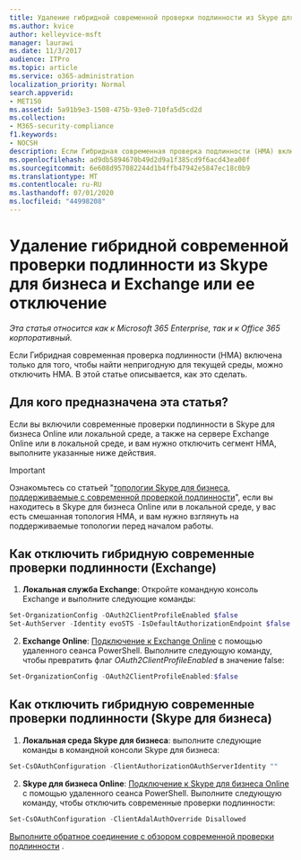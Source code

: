 ```yaml
---
title: Удаление гибридной современной проверки подлинности из Skype для бизнеса и Exchange или ее отключение
ms.author: kvice
author: kelleyvice-msft
manager: laurawi
ms.date: 11/3/2017
audience: ITPro
ms.topic: article
ms.service: o365-administration
localization_priority: Normal
search.appverid:
- MET150
ms.assetid: 5a91b9e3-1508-475b-93e0-710fa5d5cd2d
ms.collection:
- M365-security-compliance
f1.keywords:
- NOCSH
description: Если Гибридная современная проверка подлинности (HMA) включена только для того, чтобы найти непригодную для текущей среды, можно отключить HMA. В этой статье описывается, как это сделать.
ms.openlocfilehash: ad9db5894670b49d2d9a1f385cd9f6acd43ea00f
ms.sourcegitcommit: 6e608d957082244d1b4ffb47942e5847ec18c0b9
ms.translationtype: MT
ms.contentlocale: ru-RU
ms.lasthandoff: 07/01/2020
ms.locfileid: "44998208"
---
```

# <a name="removing-or-disabling-hybrid-modern-authentication-from-skype-for-business-and-exchange"></a>Удаление гибридной современной проверки подлинности из Skype для бизнеса и Exchange или ее отключение

*Эта статья относится как к Microsoft 365 Enterprise, так и к Office 365 корпоративный.*

Если Гибридная современная проверка подлинности (HMA) включена только для того, чтобы найти непригодную для текущей среды, можно отключить HMA. В этой статье описывается, как это сделать.
  
## <a name="who-is-this-article-for"></a>Для кого предназначена эта статья?

Если вы включили современные проверки подлинности в Skype для бизнеса Online или локальной среде, а также на сервере Exchange Online или в локальной среде, и вам нужно отключить сегмент HMA, выполните указанные ниже действия.

> [!IMPORTANT]
> Ознакомьтесь со статьей "[топологии Skype для бизнеса, поддерживаемые с современной проверкой подлинности](https://technet.microsoft.com/library/mt803262.aspx)", если вы находитесь в Skype для бизнеса Online или в локальной среде, у вас есть смешанная топология HMA, и вам нужно взглянуть на поддерживаемые топологии перед началом работы.
  
## <a name="how-to-disable-hybrid-modern-authentication-exchange"></a>Как отключить гибридную современные проверки подлинности (Exchange)

1. **Локальная служба Exchange**: Откройте командную консоль Exchange и выполните следующие команды: 

```powershell
Set-OrganizationConfig -OAuth2ClientProfileEnabled $false
Set-AuthServer -Identity evoSTS -IsDefaultAuthorizationEndpoint $false
```

2. **Exchange Online**: [Подключение к Exchange Online](https://docs.microsoft.com/powershell/exchange/exchange-online/connect-to-exchange-online-powershell/connect-to-exchange-online-powershell) с помощью удаленного сеанса PowerShell. Выполните следующую команду, чтобы превратить флаг *OAuth2ClientProfileEnabled* в значение false:

```powershell    
Set-OrganizationConfig -OAuth2ClientProfileEnabled:$false
```
    
## <a name="how-to-disable-hybrid-modern-authentication-skype-for-business"></a>Как отключить гибридную современные проверки подлинности (Skype для бизнеса)

1. **Локальная среда Skype для бизнеса**: выполните следующие команды в командной консоли Skype для бизнеса:

```powershell
Set-CsOAuthConfiguration -ClientAuthorizationOAuthServerIdentity ""
```

2. **Skype для бизнеса Online**: [Подключение к Skype для бизнеса Online](https://docs.microsoft.com/office365/enterprise/powershell/manage-skype-for-business-online-with-office-365-powershell) с помощью удаленного сеанса PowerShell. Выполните следующую команду, чтобы отключить современные проверки подлинности:

```powershell    
Set-CsOAuthConfiguration -ClientAdalAuthOverride Disallowed
```

[Выполните обратное соединение с обзором современной проверки подлинности](hybrid-modern-auth-overview.md) . 
  

